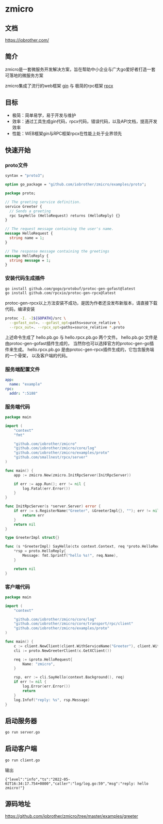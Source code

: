 # zmicro

## 文档

https://iobrother.com/

## 简介

zmicro是一套微服务开发解决方案，旨在帮助中小企业与广大go爱好者打造一套可落地的微服务方案

zmicro集成了流行的web框架 [gin](https://github.com/gin-gonic/gin) 与 极简的rpc框架 [rpcx](https://github.com/smallnest/rpcx)

## 目标

- 极简：简单易学，易于开发与维护
- 效率：通过工具生成gin代码，rpcx代码，错误代码，以及API文档，提高开发效率
- 性能：WEB框架gin与RPC框架rpcx在性能上处于业界领先

## 快速开始

### proto文件

```protobuf
syntax = "proto3";

option go_package = "github.com/iobrother/zmicro/examples/proto";

package proto;

// The greeting service definition.
service Greeter {
  // Sends a greeting
  rpc SayHello (HelloRequest) returns (HelloReply) {}
}

// The request message containing the user's name.
message HelloRequest {
  string name = 1;
}

// The response message containing the greetings
message HelloReply {
  string message = 1;
}
```

### 安装代码生成插件

```bash
go install github.com/gogo/protobuf/protoc-gen-gofast@latest
go install github.com/rpcxio/protoc-gen-rpcx@latest
```

protoc-gen-rpcx以上方法安装不成功，是因为作者还没发布新版本，请直接下载代码，编译安装

```bash
protoc -I. -I${GOPATH}/src \
  --gofast_out=. --gofast_opt=paths=source_relative \
  --rpcx_out=. --rpcx_opt=paths=source_relative *.proto
```

上述命令生成了 hello.pb.go 与 hello.rpcx.pb.go 两个文件。 hello.pb.go 文件是由protoc-gen-gofast插件生成的， 当然你也可以选择官方的protoc-gen-go插件来生成。 hello.rpcx.pb.go 是由protoc-gen-rpcx插件生成的，它包含服务端的一个骨架， 以及客户端的代码。

### 服务端配置文件

```yaml
app:
  name: "example"
rpc:
  addr: ":5188"

```

### 服务端代码

```go
package main

import (
	"context"
	"fmt"

	"github.com/iobrother/zmicro"
	"github.com/iobrother/zmicro/core/log"
	"github.com/iobrother/zmicro/examples/proto"
	"github.com/smallnest/rpcx/server"
)

func main() {
	app := zmicro.New(zmicro.InitRpcServer(InitRpcServer))

	if err := app.Run(); err != nil {
		log.Fatal(err.Error())
	}
}

func InitRpcServer(s *server.Server) error {
	if err := s.RegisterName("Greeter", &GreeterImpl{}, ""); err != nil {
		return err
	}
	return nil
}

type GreeterImpl struct{}

func (s *GreeterImpl) SayHello(ctx context.Context, req *proto.HelloRequest, rsp *proto.HelloReply) error {
	*rsp = proto.HelloReply{
		Message: fmt.Sprintf("hello %s!", req.Name),
	}

	return nil
}

```

### 客户端代码

```go
package main

import (
	"context"

	"github.com/iobrother/zmicro/core/log"
	"github.com/iobrother/zmicro/core/transport/rpc/client"
	"github.com/iobrother/zmicro/examples/proto"
)

func main() {
	c := client.NewClient(client.WithServiceName("Greeter"), client.WithServiceAddr("127.0.0.1:5188"))
	cli := proto.NewGreeterClient(c.GetXClient())

	req := &proto.HelloRequest{
		Name: "zmicro",
	}

	rsp, err := cli.SayHello(context.Background(), req)
	if err != nil {
		log.Error(err.Error())
		return
	}
	log.Infof("reply: %s", rsp.Message)
}
```

## 启动服务器

```bash
go run server.go
```

## 启动客户端

```bash
go run client.go
```

输出

```
{"level":"info","ts":"2022-05-02T16:34:17.754+0800","caller":"log/log.go:59","msg":"reply: hello zmicro!"}
```

## 源码地址

https://github.com/iobrother/zmicro/tree/master/examples/greeter
